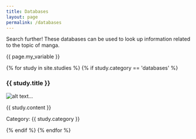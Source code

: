 ```yaml
---
title: Databases
layout: page
permalink: /databases
---
```

Search further! These databases can be used to look up information related to the topic of manga.

{{ page.my_variable }}

{% for study in site.studies %}
{% if study.category == 'databases' %}
<h3>{{ study.title }}</h3>
<p><img src="{{ study.category }}" alt="alt text..." /></p>
<p>{{ study.content }}</p>
<p>Category: {{ study.category }}</p>
{% endif %}
{% endfor %}